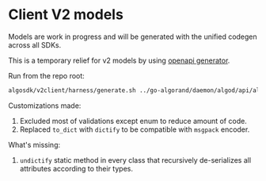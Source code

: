 # Client V2 models

Models are work in progress and will be generated with the unified codegen across all SDKs.

This is a temporary relief for v2 models by using [openapi generator](https://github.com/OpenAPITools/openapi-generator/tree/master/modules/openapi-generator/src/main/resources/python).

Run from the repo root:

```bash
algosdk/v2client/harness/generate.sh ../go-algorand/daemon/algod/api/algod.oas2.json
```

Customizations made:
1. Excluded most of validations except enum to reduce amount of code.
2. Replaced `to_dict` with `dictify` to be compatible with `msgpack` encoder.

What's missing:
1. `undictify` static method in every class that recursively de-serializes all attributes according to their types.